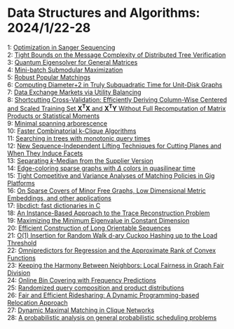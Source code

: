 # Data Structures and Algorithms: 2024/1/22-28  
1: [Optimization in Sanger Sequencing](https://doi.org/10.48550/arXiv.2401.11854)  
2: [Tight Bounds on the Message Complexity of Distributed Tree Verification](https://doi.org/10.48550/arXiv.2401.11991)  
3: [Quantum Eigensolver for General Matrices](https://doi.org/10.48550/arXiv.2401.12091)  
4: [Mini-batch Submodular Maximization](https://doi.org/10.48550/arXiv.2401.12478)  
5: [Robust Popular Matchings](https://doi.org/10.48550/arXiv.2401.12653)  
6: [Computing Diameter+2 in Truly Subquadratic Time for Unit-Disk Graphs](https://doi.org/10.48550/arXiv.2401.12881)  
7: [Data Exchange Markets via Utility Balancing](https://doi.org/10.48550/arXiv.2401.13053)  
8: [Shortcutting Cross-Validation: Efficiently Deriving Column-Wise Centered  and Scaled Training Set $\mathbf{X}^\mathbf{T}\mathbf{X}$ and  $\mathbf{X}^\mathbf{T}\mathbf{Y}$ Without Full Recomputation of Matrix  Products or Statistical Moments](https://doi.org/10.48550/arXiv.2401.13185)  
9: [Minimal spanning arborescence](https://doi.org/10.48550/arXiv.2401.13238)  
10: [Faster Combinatorial k-Clique Algorithms](https://doi.org/10.48550/arXiv.2401.13502)  
11: [Searching in trees with monotonic query times](https://doi.org/10.48550/arXiv.2401.13747)  
12: [New Sequence-Independent Lifting Techniques for Cutting Planes and When  They Induce Facets](https://doi.org/10.48550/arXiv.2401.13773)  
13: [Separating $k$-Median from the Supplier Version](https://doi.org/10.48550/arXiv.2401.13819)  
14: [Edge-coloring sparse graphs with $\Delta$ colors in quasilinear time](https://doi.org/10.48550/arXiv.2401.13839)  
15: [Tight Competitive and Variance Analyses of Matching Policies in Gig  Platforms](https://doi.org/10.48550/arXiv.2401.13842)  
16: [On Sparse Covers of Minor Free Graphs, Low Dimensional Metric  Embeddings, and other applications](https://doi.org/10.48550/arXiv.2401.14060)  
17: [libcdict: fast dictionaries in C](https://doi.org/10.48550/arXiv.2401.14272)  
18: [An Instance-Based Approach to the Trace Reconstruction Problem](https://doi.org/10.48550/arXiv.2401.14277)  
19: [Maximizing the Minimum Eigenvalue in Constant Dimension](https://doi.org/10.48550/arXiv.2401.14317)  
20: [Efficient Construction of Long Orientable Sequences](https://doi.org/10.48550/arXiv.2401.14341)  
21: [O(1) Insertion for Random Walk d-ary Cuckoo Hashing up to the Load  Threshold](https://doi.org/10.48550/arXiv.2401.14394)  
22: [Omnipredictors for Regression and the Approximate Rank of Convex  Functions](https://doi.org/10.48550/arXiv.2401.14645)  
23: [Keeping the Harmony Between Neighbors: Local Fairness in Graph Fair  Division](https://doi.org/10.48550/arXiv.2401.14825)  
24: [Online Bin Covering with Frequency Predictions](https://doi.org/10.48550/arXiv.2401.14881)  
25: [Randomized query composition and product distributions](https://doi.org/10.48550/arXiv.2401.15352)  
26: [Fair and Efficient Ridesharing: A Dynamic Programming-based Relocation  Approach](https://doi.org/10.48550/arXiv.2401.15363)  
27: [Dynamic Maximal Matching in Clique Networks](https://doi.org/10.48550/arXiv.2401.15550)  
28: [A probabilistic analysis on general probabilistic scheduling problems](https://doi.org/10.48550/arXiv.2401.15677)  